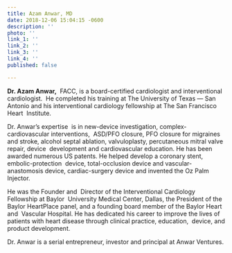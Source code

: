 ```yaml
---
title: Azam Anwar, MD
date: 2018-12-06 15:04:15 -0600
description: ''
photo: ''
link_1: ''
link_2: ''
link_3: ''
link_4: ''
published: false

---
```

**Dr. Azam Anwar,**  FACC, is a board-certified cardiologist and interventional cardiologist.  He completed his training at The University of Texas — San Antonio and  his interventional cardiology fellowship at The San Francisco Heart  Institute.

Dr. Anwar’s expertise  is in new-device investigation, complex-cardiovascular interventions,  ASD/PFO closure, PFO closure for migraines and stroke, alcohol septal  ablation, valvuloplasty, percutaneous mitral valve repair, device  development and cardiovascular education. He has been awarded numerous  US patents. He helped develop a coronary stent, embolic-protection  device, total-occlusion device and vascular-anastomosis device,  cardiac-surgery device and invented the Oz Palm Injector.

He was the Founder and  Director of the Interventional Cardiology Fellowship at Baylor  University Medical Center, Dallas, the President of the Baylor  HeartPlace panel, and a founding board member of the Baylor Heart and  Vascular Hospital. He has dedicated his career to improve the lives of  patients with heart disease through clinical practice, education,  device, and product development.

Dr. Anwar is a serial entrepreneur, investor and principal at Anwar Ventures.